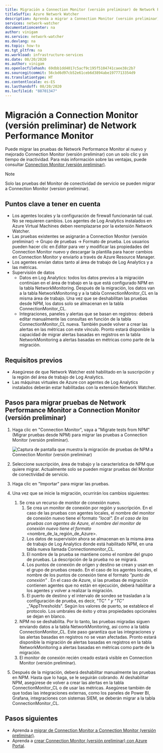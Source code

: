 ```yaml
---
title: Migración a Connection Monitor (versión preliminar) de Network Performance Monitor
titleSuffix: Azure Network Watcher
description: Aprenda a migrar a Connection Monitor (versión preliminar) de Network Performance Monitor.
services: network-watcher
documentationcenter: na
author: vinigam
ms.service: network-watcher
ms.devlang: na
ms.topic: how-to
ms.tgt_pltfrm: na
ms.workload: infrastructure-services
ms.date: 08/20/2020
ms.author: vinigam
ms.openlocfilehash: 69dbb1dd4017c5acf9c195f5104741caee38c2b7
ms.sourcegitcommit: 56cbd6d97cb52e61ceb6d3894abe1977713354d9
ms.translationtype: HT
ms.contentlocale: es-ES
ms.lasthandoff: 08/20/2020
ms.locfileid: "88701347"
---
```

# <a name="migrate-to-connection-monitor-preview-from-network-performance-monitor"></a>Migración a Connection Monitor (versión preliminar) de Network Performance Monitor

Puede migrar las pruebas de Network Performance Monitor al nuevo y mejorado Connection Monitor (versión preliminar) con un solo clic y sin tiempo de inactividad. Para más información sobre las ventajas, puede consultar [Connection Monitor (versión preliminar)](https://docs.microsoft.com/azure/network-watcher/connection-monitor-preview).

>[!NOTE]
> Solo las pruebas del Monitor de conectividad de servicio se pueden migrar a Connection Monitor (version preliminar).
>

## <a name="key-points-to-note"></a>Puntos clave a tener en cuenta

* Los agentes locales y la configuración de firewall funcionarán tal cual. No se requieren cambios. Los agentes de Log Analytics instalados en Azure Virtual Machines deben reemplazarse por la extensión Network Watcher.
* Las pruebas existentes se asignarán a Connection Monitor (versión preliminar) -> Grupo de pruebas -> Formato de prueba. Los usuarios pueden hacer clic en *Editar* para ver y modificar las propiedades del Connection Monitor nuevo y descargar la plantilla para hacer cambios en Connection Monitor y enviarlo a través de Azure Resource Manager.
* Los agentes envían datos tanto al área de trabajo de Log Analytics y a las métricas.
* Supervisión de datos
    * Datos en Log Analytics: todos los datos previos a la migración continúan en el área de trabajo en la que está configurado NPM en la tabla NetworkMonitoring. Después de la migración, los datos van a la tabla NetworkMonitoring y a la tabla ConnectionMonitor_CL en la misma área de trabajo. Una vez que se deshabilitan las pruebas desde NPM, los datos solo se almacenan en la tabla ConnectionMonitor_CL.
    * Integraciones, paneles y alertas que se basan en registros: deberá editar manualmente las consultas en función de la tabla ConnectionMonitor_CL nueva. También puede volver a crear las alertas en las métricas con este vínculo. Pronto estará disponible la capacidad de migrar alertas basadas en registros en la tabla NetworkMonitoring a alertas basadas en métricas como parte de la migración.
    
## <a name="prerequisites"></a>Requisitos previos

*   Asegúrese de que Network Watcher esté habilitado en la suscripción y la región del área de trabajo de Log Analytics.
*   Las máquinas virtuales de Azure con agentes de Log Analytics instalados deberán estar habilitadas con la extensión Network Watcher.

## <a name="steps-to-migrate-tests-from-network-performance-monitor-to-connection-monitor-preview"></a>Pasos para migrar pruebas de Network Performance Monitor a Connection Monitor (versión preliminar)

1.  Haga clic en "Connection Monitor", vaya a "Migrate tests from NPM" (Migrar pruebas desde NPM) para migrar las pruebas a Connection Monitor (versión preliminar).

    ![Captura de pantalla que muestra la migración de pruebas de NPM a Connection Monitor (versión preliminar)](./media/connection-monitor-2-preview/migrate-npm-to-cm-preview.png)
    
1.  Seleccione suscripción, área de trabajo y la característica de NPM que quiere migrar. Actualmente solo se pueden migrar pruebas del Monitor de conectividad de servicio.  
1.  Haga clic en "Importar" para migrar las pruebas.
1.  Una vez que se inicie la migración, ocurrirán los cambios siguientes: 
    1. Se crea un recurso de monitor de conexión nuevo.
        1. Se crea un monitor de conexión por región y suscripción. En el caso de las pruebas con agentes locales, el nombre del monitor de conexión nuevo tiene el formato <workspaceName> _"local". En el caso de las pruebas con agentes de Azure, el nombre del monitor de conexión nuevo tiene el formato <workspaceName>_ <nombre_de_la_región_de_Azure>.
        1. Los datos de supervisión ahora se almacenan en la misma área de trabajo de Log Analytics donde está habilitado NPM, en una tabla nueva llamada Connectionmonitor_CL. 
        1. El nombre de la prueba se mantiene como el nombre del grupo de pruebas. La descripción de la prueba no se migrará.
        1. Los puntos de conexión de origen y destino se crean y usan en el grupo de pruebas creado. En el caso de los agentes locales, el nombre de los puntos de conexión tiene el formato <workspaceName> _"punto de conexión"_ <FQDN of on-premises machine>. En el caso de Azure, si las pruebas de migración contienen agentes que no están en ejecución, deberá habilitar a los agentes y volver a realizar la migración.
        1. El puerto de destino y el intervalo de sondeo se trasladan a la configuración de prueba, es decir, "TC" _<testname>" y "TC"_ <testname>_"AppThresholds". Según los valores de puerto, se establece el protocolo. Los umbrales de éxito y otras propiedades opcionales se dejan en blanco.
    1. NPM no se deshabilita. Por lo tanto, las pruebas migradas siguen enviando datos a la tabla NetworkMonitoring, así como a la tabla ConnectionMonitor_CL. Este paso garantiza que las integraciones y las alertas basadas en registros no se vean afectadas. Pronto estará disponible la migración de alertas basadas en registros en la tabla NetworkMonitoring a alertas basadas en métricas como parte de la migración.
    1. El monitor de conexión recién creado estará visible en Connection Monitor (versión preliminar).
1.  Después de la migración, deberá deshabilitar manualmente las pruebas en NPM. Hasta que lo haga, se le seguirán cobrando. Al deshabilitar NPM, asegúrese de volver a crear las alertas en la tabla ConnectionMonitor_CL o de usar las métricas. Asegúrese también de que todas las integraciones externas, como los paneles de Power BI, Grafana, integraciones con sistemas SIEM, se deberán migrar a la tabla ConnectionMonitor_CL.


## <a name="next-steps"></a>Pasos siguientes

* Aprenda a [migrar de Connection Monitor a Connection Monitor (versión preliminar)](migrate-to-connection-monitor-preview-from-connection-monitor.md).
* Aprenda a [crear Connection Monitor (versión preliminar) con Azure Portal](https://docs.microsoft.com/azure/network-watcher/connection-monitor-preview-create-using-portal).
